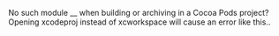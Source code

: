 
No such module __ when building or archiving in a Cocoa Pods project?
Opening xcodeproj instead of xcworkspace will cause an error like this..

